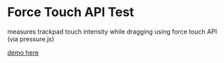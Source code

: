 # Force Touch API Test

measures trackpad touch intensity while dragging using force touch API (via pressure.js)

[demo here](https://sharp-agnesi-4a7dfb.netlify.com/)